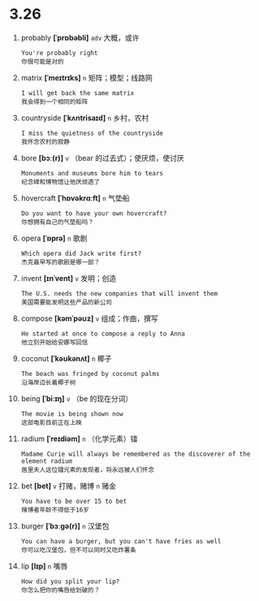 # 3.26













1. probably **[ˈprɒbəbli]** `adv` 大概，或许
    ```
    You're probably right
    你很可能是对的
    ```

2. matrix **[ˈmeɪtrɪks]** `n` 矩阵；模型；线路网
    ```
    I will get back the same matrix
    我会得到一个相同的矩阵
    ```

3. countryside **[ˈkʌntrisaɪd]** `n` 乡村，农村
    ```
    I miss the quietness of the countryside
    我怀念农村的寂静
    ```

4. bore **[bɔː(r)]** `v` （bear 的过去式）；使厌烦，使讨厌
    ```
    Monuments and museums bore him to tears
    纪念碑和博物馆让他厌烦透了
    ```

5. hovercraft **[ˈhɒvəkrɑːft]** `n` 气垫船
    ```
    Do you want to have your own hovercraft?
    你想拥有自己的气垫船吗？
    ```

6. opera **[ˈɒprə]** `n` 歌剧
    ```
    Which opera did Jack write first?
    杰克最早写的歌剧是哪一部？
    ```

7. invent **[ɪnˈvent]** `v` 发明；创造
    ```
    The U.S. needs the new companies that will invent them
    美国需要能发明这些产品的新公司
    ```

8. compose **[kəmˈpəʊz]** `v` 组成；作曲，撰写
    ```
    He started at once to compose a reply to Anna
    他立刻开始给安娜写回信
    ```

9. coconut **[ˈkəʊkənʌt]** `n` 椰子
    ```
    The beach was fringed by coconut palms
    沿海岸边长着椰子树
    ```

10. being **[ˈbiːɪŋ]** `v` （be 的现在分词）
    ```
    The movie is being shown now
    这部电影目前正在上映
    ```

11. radium **[ˈreɪdiəm]** `n` （化学元素）镭
    ```
    Madame Curie will always be remembered as the discoverer of the element radium
    居里夫人这位镭元素的发现者，将永远被人们怀念
    ```

12. bet **[bet]** `v` 打赌，赌博 `n` 赌金
    ```
    You have to be over 15 to bet
    赌博者年龄不得低于16岁
    ```

13. burger **[ˈbɜːɡə(r)]** `n` 汉堡包
    ```
    You can have a burger, but you can't have fries as well
    你可以吃汉堡包，但不可以同时又吃炸薯条
    ```

14. lip **[lɪp]** `n` 嘴唇
    ```
    How did you split your lip?
    你怎么把你的嘴唇给划破的？
    ```
